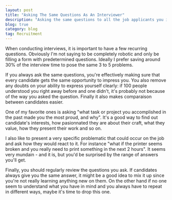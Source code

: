 ```yaml
---
layout: post
title: "Asking The Same Questions As An Interviewer"
description: "Asking the same questions to all the job applicants you interview is useful and makes for an easier analysis afterwards if done right."
blog: true
category: blog
tag: Recruitment
---
```


When conducting interviews, it is important to have a few recurring questions.  Obviously I'm not saying to be completely robotic and only be filling a form with predetermined questions. Ideally I prefer saving around 30% of the interview time to pose the same 3 to 5 problems.

If you always ask the same questions, you're effectively making sure that every candidate gets the same opportunity to impress you. You also remove any doubts on your ability to express yourself clearly: if 100 people understood you right away before and one didn't, it's probably not because of the way you asked the question.  Finally it also makes comparaison between candidates easier.

One of my favorite ones is asking "what task or project you accomplished in the past made you the most proud, and why". It's a good way to find out candidate's interests, how pasionnated they are about their craft, what they value, how they present their work and so on.

I also like to present a very specific problematic that could occur on the job and ask how they would react to it. For instance "what if the printer seems broken and you really need to print something in the next 2 hours". It seems very mundain - and it is, but you'd be surprised by the range of answers you'll get.

Finally, you should regularly review the questions you ask. If candidates always give you the same answer, it might be a good idea to mix it up since you're not really learning anything new on them. On the other hand if no one seem to understand what you have in mind and you always have to repeat in different ways, maybe it's time to drop this one.